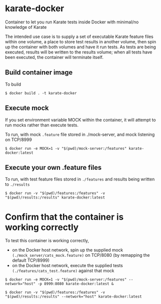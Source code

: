 # karate-docker

Container to let you run Karate tests inside Docker with minimal/no knowledge of Karate

The intended use case is to supply a set of executable Karate feature files within one volume, a place to store test results in another volume, then spin up the container with both volumes and have it run tests. As tests are being executed, results will be written to the results volume; when all tests have been executed, the container will terminate itself.

## Build container image

To build

`$ docker build . -t karate-docker`

## Execute mock

If you set environment variable MOCK within the container, it will attempt to run mocks rather than execute tests.

To run, with mock `.feature` file stored in ./mock-server, and mock listening on TCP/8999

`$ docker run -e MOCK=1 -v "$(pwd)/mock-server:/features" karate-docker:latest`

## Execute your own .feature files

To run, with test feature files stored in `./features` and results being written to `./results`

`$ docker run -v "$(pwd)/features:/features" -v "$(pwd)/results:/results" karate-docker:latest`

# Confirm that the container is working correctly

To test this container is working correctly,
- on the Docker host network, spin up the supplied mock `(./mock_server/cats_mock.feature)` on TCP/8080 (by remapping the default TCP/8999)
- on the Docker host network, execute the supplied tests `(./features/cats_test.feature)` against that mock

`$ docker run -e MOCK=1 -v "$(pwd)/mock-server:/features" --network="host" -p 8999:8080 karate-docker:latest &`

`$ docker run -v "$(pwd)/features:/features" -v "$(pwd)/results:/results" --network="host" karate-docker:latest`
